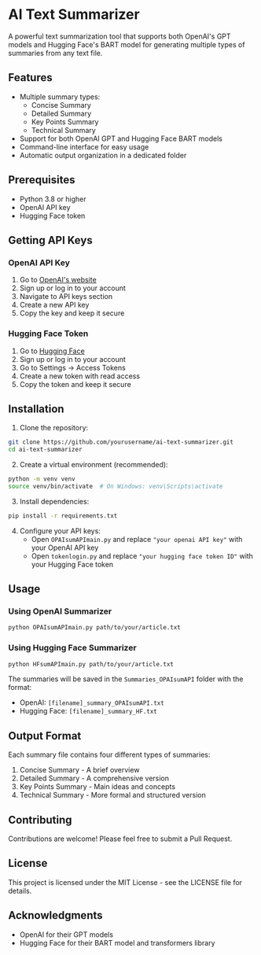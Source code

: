 # AI Text Summarizer

A powerful text summarization tool that supports both OpenAI's GPT models and Hugging Face's BART model for generating multiple types of summaries from any text file.

## Features

- Multiple summary types:
  - Concise Summary
  - Detailed Summary
  - Key Points Summary
  - Technical Summary
- Support for both OpenAI GPT and Hugging Face BART models
- Command-line interface for easy usage
- Automatic output organization in a dedicated folder

## Prerequisites

- Python 3.8 or higher
- OpenAI API key
- Hugging Face token

## Getting API Keys

### OpenAI API Key
1. Go to [OpenAI's website](https://platform.openai.com/)
2. Sign up or log in to your account
3. Navigate to API keys section
4. Create a new API key
5. Copy the key and keep it secure

### Hugging Face Token
1. Go to [Hugging Face](https://huggingface.co/)
2. Sign up or log in to your account
3. Go to Settings -> Access Tokens
4. Create a new token with read access
5. Copy the token and keep it secure

## Installation

1. Clone the repository:
```bash
git clone https://github.com/yourusername/ai-text-summarizer.git
cd ai-text-summarizer
```

2. Create a virtual environment (recommended):
```bash
python -m venv venv
source venv/bin/activate  # On Windows: venv\Scripts\activate
```

3. Install dependencies:
```bash
pip install -r requirements.txt
```

4. Configure your API keys:
   - Open `OPAIsumAPImain.py` and replace `"your openai API key"` with your OpenAI API key
   - Open `tokenlogin.py` and replace `"your hugging face token ID"` with your Hugging Face token

## Usage

### Using OpenAI Summarizer
```bash
python OPAIsumAPImain.py path/to/your/article.txt
```

### Using Hugging Face Summarizer
```bash
python HFsumAPImain.py path/to/your/article.txt
```

The summaries will be saved in the `Summaries_OPAIsumAPI` folder with the format:
- OpenAI: `[filename]_summary_OPAIsumAPI.txt`
- Hugging Face: `[filename]_summary_HF.txt`

## Output Format

Each summary file contains four different types of summaries:
1. Concise Summary - A brief overview
2. Detailed Summary - A comprehensive version
3. Key Points Summary - Main ideas and concepts
4. Technical Summary - More formal and structured version

## Contributing

Contributions are welcome! Please feel free to submit a Pull Request.

## License

This project is licensed under the MIT License - see the LICENSE file for details.

## Acknowledgments

- OpenAI for their GPT models
- Hugging Face for their BART model and transformers library 